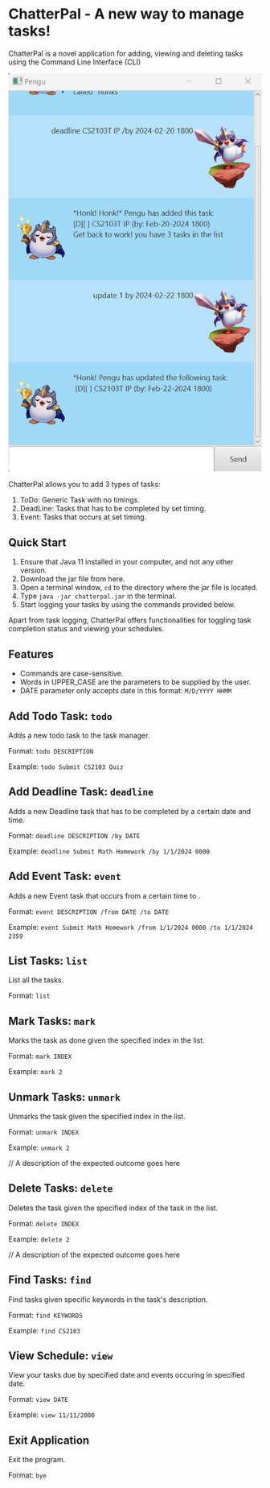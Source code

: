# ChatterPal - A new way to manage tasks!

ChatterPal is a novel application for adding, viewing and deleting tasks using the Command Line Interface (CLI)

![Screenshot of application](docs/Ui.png)


ChatterPal allows you to add 3 types of tasks:
1. ToDo: Generic Task with no timings.
2. DeadLine: Tasks that has to be completed by set timing.
3. Event: Tasks that occurs at set timing.

## Quick Start
1. Ensure that Java 11 installed in your computer, and not any other version.
2. Download the jar file from here.
3. Open a terminal window, `cd` to the directory where the jar file is located.
4. Type `java -jar chatterpal.jar` in the terminal.
5. Start logging your tasks by using the commands provided below.


Apart from task logging, ChatterPal offers functionalities for toggling task completion status and viewing your schedules.

## Features
- Commands are case-sensitive.
- Words in UPPER_CASE are the parameters to be supplied by the user.
- DATE parameter only accepts date in this format: `M/D/YYYY HHMM`
## Add Todo Task: `todo`

Adds a new todo task to the task manager.

Format: `todo DESCRIPTION`

Example: `todo Submit CS2103 Quiz`


## Add Deadline Task: `deadline`

Adds a new Deadline task that has to be completed by a certain date and time.

Format: `deadline DESCRIPTION /by DATE`

Example: `deadline Submit Math Homework /by 1/1/2024 0000`

## Add Event Task: `event`

Adds a new Event task that occurs from a certain time to .

Format: `event DESCRIPTION /from DATE /to DATE`

Example: `event Submit Math Homework /from 1/1/2024 0000 /to 1/1/2024 2359`


## List Tasks: `list`

List all the tasks.

Format: `list`


## Mark Tasks: `mark`

Marks the task as done given the specified index in the list.

Format: `mark INDEX`

Example: `mark 2`


## Unmark Tasks: `unmark`
Unmarks the task given the specified index in the list.

Format: `unmark INDEX`

Example: `unmark 2`

// A description of the expected outcome goes here


## Delete Tasks: `delete`
Deletes the task given the specified index of the task in the list.

Format: `delete INDEX`

Example: `delete 2`

// A description of the expected outcome goes here


## Find Tasks: `find`
Find tasks given specific keywords in the task's description.

Format: `find KEYWORDS`

Example: `find CS2103`

## View Schedule: `view`
View your tasks due by specified date and events occuring in specified date.

Format: `view DATE`

Example: `view 11/11/2000`

## Exit Application
Exit the program.

Format: `bye`
